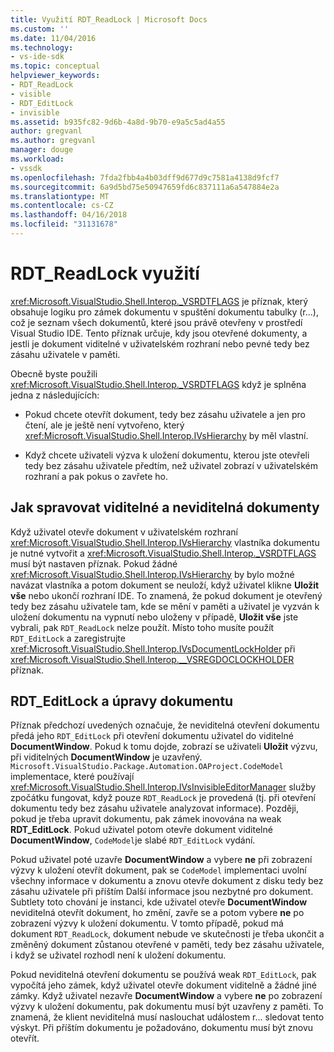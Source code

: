 ```yaml
---
title: Využití RDT_ReadLock | Microsoft Docs
ms.custom: ''
ms.date: 11/04/2016
ms.technology:
- vs-ide-sdk
ms.topic: conceptual
helpviewer_keywords:
- RDT_ReadLock
- visible
- RDT_EditLock
- invisible
ms.assetid: b935fc82-9d6b-4a8d-9b70-e9a5c5ad4a55
author: gregvanl
ms.author: gregvanl
manager: douge
ms.workload:
- vssdk
ms.openlocfilehash: 7fda2fbb4a4b03dff9d677d9c7581a4138d9fcf7
ms.sourcegitcommit: 6a9d5bd75e50947659fd6c837111a6a547884e2a
ms.translationtype: MT
ms.contentlocale: cs-CZ
ms.lasthandoff: 04/16/2018
ms.locfileid: "31131678"
---
```

# <a name="rdtreadlock-usage"></a>RDT_ReadLock využití

<xref:Microsoft.VisualStudio.Shell.Interop._VSRDTFLAGS> je příznak, který obsahuje logiku pro zámek dokumentu v spuštění dokumentu tabulky (r...), což je seznam všech dokumentů, které jsou právě otevřeny v prostředí Visual Studio IDE. Tento příznak určuje, kdy jsou otevřené dokumenty, a jestli je dokument viditelné v uživatelském rozhraní nebo pevné tedy bez zásahu uživatele v paměti.

Obecně byste použili <xref:Microsoft.VisualStudio.Shell.Interop._VSRDTFLAGS> když je splněna jedna z následujících:

- Pokud chcete otevřít dokument, tedy bez zásahu uživatele a jen pro čtení, ale je ještě není vytvořeno, který <xref:Microsoft.VisualStudio.Shell.Interop.IVsHierarchy> by měl vlastní.

- Když chcete uživateli výzva k uložení dokumentu, kterou jste otevřeli tedy bez zásahu uživatele předtím, než uživatel zobrazí v uživatelském rozhraní a pak pokus o zavřete ho.

## <a name="how-to-manage-visible-and-invisible-documents"></a>Jak spravovat viditelné a neviditelná dokumenty

Když uživatel otevře dokument v uživatelském rozhraní <xref:Microsoft.VisualStudio.Shell.Interop.IVsHierarchy> vlastníka dokumentu je nutné vytvořit a <xref:Microsoft.VisualStudio.Shell.Interop._VSRDTFLAGS> musí být nastaven příznak. Pokud žádné <xref:Microsoft.VisualStudio.Shell.Interop.IVsHierarchy> by bylo možné navázat vlastníka a potom dokument se neuloží, když uživatel klikne **Uložit vše** nebo ukončí rozhraní IDE. To znamená, že pokud dokument je otevřený tedy bez zásahu uživatele tam, kde se mění v paměti a uživatel je vyzván k uložení dokumentu na vypnutí nebo uloženy v případě, **Uložit vše** jste vybrali, pak `RDT_ReadLock` nelze použít. Místo toho musíte použít `RDT_EditLock` a zaregistrujte <xref:Microsoft.VisualStudio.Shell.Interop.IVsDocumentLockHolder> při <xref:Microsoft.VisualStudio.Shell.Interop.__VSREGDOCLOCKHOLDER> příznak.

## <a name="rdteditlock-and-document-modification"></a>RDT_EditLock a úpravy dokumentu

Příznak předchozí uvedených označuje, že neviditelná otevření dokumentu předá jeho `RDT_EditLock` při otevření dokumentu uživatel do viditelné **DocumentWindow**. Pokud k tomu dojde, zobrazí se uživateli **Uložit** výzvu, při viditelných **DocumentWindow** je uzavřený. `Microsoft.VisualStudio.Package.Automation.OAProject.CodeModel` implementace, které používají <xref:Microsoft.VisualStudio.Shell.Interop.IVsInvisibleEditorManager> služby zpočátku fungovat, když pouze `RDT_ReadLock` je provedená (tj. při otevření dokumentu tedy bez zásahu uživatele analyzovat informace). Později, pokud je třeba upravit dokumentu, pak zámek inovována na weak **RDT_EditLock**. Pokud uživatel potom otevře dokument viditelné **DocumentWindow**, `CodeModel`je slabé `RDT_EditLock` vydání.

Pokud uživatel poté uzavře **DocumentWindow** a vybere **ne** při zobrazení výzvy k uložení otevřít dokument, pak se `CodeModel` implementaci uvolní všechny informace v dokumentu a znovu otevře dokument z disku tedy bez zásahu uživatele při příštím Další informace jsou nezbytné pro dokument. Subtlety toto chování je instanci, kde uživatel otevře **DocumentWindow** neviditelná otevřít dokument, ho změní, zavře se a potom vybere **ne** po zobrazení výzvy k uložení dokumentu. V tomto případě, pokud má dokument `RDT_ReadLock`, dokument nebude ve skutečnosti je třeba ukončit a změněný dokument zůstanou otevřené v paměti, tedy bez zásahu uživatele, i když se uživatel rozhodl není k uložení dokumentu.

Pokud neviditelná otevření dokumentu se používá weak `RDT_EditLock`, pak vypočítá jeho zámek, když uživatel otevře dokument viditelně a žádné jiné zámky. Když uživatel nezavře **DocumentWindow** a vybere **ne** po zobrazení výzvy k uložení dokumentu, pak dokumentu musí být uzavřeny z paměti. To znamená, že klient neviditelná musí naslouchat událostem r... sledovat tento výskyt. Při příštím dokumentu je požadováno, dokumentu musí být znovu otevřít.